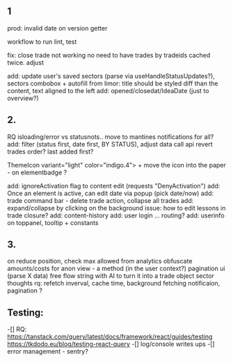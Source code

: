 ## 1

prod: invalid date on version getter

workflow to run lint, test

fix: close trade not working
no need to have trades by tradeids cached twice. adjust

add: update user's saved sectors (parse via useHandleStatusUpdates?), sectors combobox + autofill
from limor: title should be styled diff than the content, text aligned to the left
add: opened/closedat/IdeaDate (just to overview?)

## 2.

RQ isloading/error vs statusnots.. move to mantines notifications for all?
add: filter (status first, date first, BY STATUS), adjust data call api
revert trades order? last added first?

ThemeIcon variant="light" color="indigo.4"> + move the icon into the paper - on elementbadge ?

add: ignoreActivation flag to content edit (requests "DenyActivation")
add: Once an element is active, can edit date via popup (pick date/now)
add: trade command bar - delete trade action, collapse all trades
add: expand/collapse by clicking on the background
issue: how to edit lessons in trade closure?
add: content-history
add: user login ... routing?
add: userinfo on toppanel, tooltip + constants

## 3.

on reduce position, check max allowed from analytics
obfuscate amounts/costs for anon view - a method (in the user context?)
pagination ui (parse X data)
free flow string with AI to turn it into a trade object
sector thoughts
rq: refetch inverval, cache time, background fetching notificaion, pagination ?

## Testing:

-[] RQ: https://tanstack.com/query/latest/docs/framework/react/guides/testing
https://tkdodo.eu/blog/testing-react-query
-[] log/console writes ups
-[] error management - sentry?
